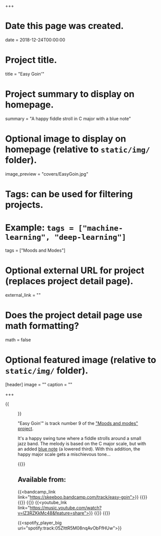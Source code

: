 +++
# Date this page was created.
date = 2018-12-24T00:00:00

# Project title.
title = "Easy Goin'"

# Project summary to display on homepage.
summary = "A happy fiddle stroll in C major with a blue note"

# Optional image to display on homepage (relative to `static/img/` folder).
image_preview = "covers/EasyGoin.jpg"

# Tags: can be used for filtering projects.
# Example: `tags = ["machine-learning", "deep-learning"]`
tags = ["Moods and Modes"]

# Optional external URL for project (replaces project detail page).
external_link = ""

# Does the project detail page use math formatting?
math = false

# Optional featured image (relative to `static/img/` folder).
[header]
image = ""
caption = ""

+++

{{<figure src="/img/covers/EasyGoin.jpg" width="320" link="https://distrokid.com/hyperfollow/skeeboo/f0SW" target="_blank">}}

"Easy Goin'" is track number 9 of the ["Moods and modes" project](/post/moods_and_modes).

It's a happy swing tune where a fiddle strolls around a small jazz band.
The melody is based on the C major scale, but with an added [blue note](https://en.wikipedia.org/wiki/Blue_note) (a lowered third). With this addition, the happy major scale gets a mischievous tone...

{{<bandcamp title="Easy Goin'" track="3013165940" link="https://skeeboo.bandcamp.com/track/easy-goin">}}

## Available from:

{{<bandcamp_link link="https://skeeboo.bandcamp.com/track/easy-goin">}}
{{<itunes link="https://itunes.apple.com/us/album/easy-goin-single/1447816440">}}
{{<amazon link="http://www.amazon.com/gp/product/B07MNGRD61">}}
{{<spotify link="https://open.spotify.com/track/05ZIttR5M08nqAvObFfHUw">}}
{{<youtube_lnk link="https://music.youtube.com/watch?v=lZ3RZKkMc48&feature=share">}}
{{<deezer link="https://www.deezer.com/album/82788262">}}
{{<napster link="https://napster.com/artist/art.324634091/album/alb.343466136/track/tra.343466137">}}

{{<spotify_player_big uri="spotify:track:05ZIttR5M08nqAvObFfHUw">}}
